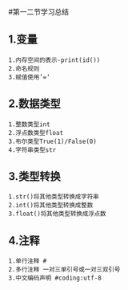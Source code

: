 #第一二节学习总结
## 1.变量
    1.内存空间的表示-print(id())
    2.命名规则
    3.赋值使用’=‘
## 2.数据类型
    1.整数类型int
    2.浮点数类型float
    3.布尔类型True(1)/False(0)
    4.字符串类型str
## 3.类型转换
    1.str()将其他类型转换成字符串
    2.int()将其他类型转换成整数
    3.float()将其他类型转换成浮点数
## 4.注释
    1.单行注释 #
    2.多行注释 一对三单引号或一对三双引号
    3.中文编码声明 #coding:utf-8
